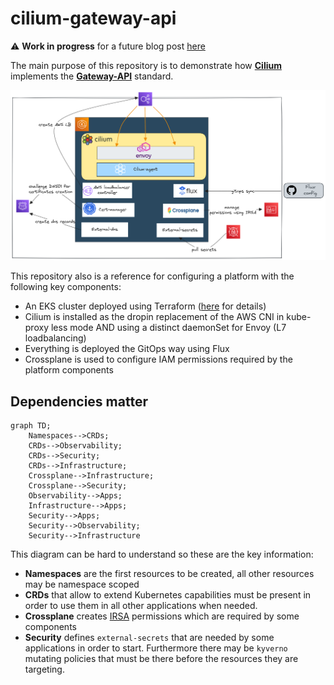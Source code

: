 # cilium-gateway-api

⚠️ **Work in progress** for a future blog post [here](https://blog.ogenki.io/)

The main purpose of this repository is to demonstrate how [**Cilium**](https://cilium.io/) implements the [**Gateway-API**](https://gateway-api.sigs.k8s.io/) standard.

![overview](.assets/cilium-gateway-api.png)

This repository also is a reference for configuring a platform with the following key components:

* An EKS cluster deployed using Terraform ([here](./terraform/eks/README.md) for details)
* Cilium is installed as the dropin replacement of the AWS CNI in kube-proxy less mode AND using a distinct daemonSet for Envoy (L7 loadbalancing)
* Everything is deployed the GitOps way using Flux
* Crossplane is used to configure IAM permissions required by the platform components

## Dependencies matter

```mermaid
graph TD;
    Namespaces-->CRDs;
    CRDs-->Observability;
    CRDs-->Security;
    CRDs-->Infrastructure;
    Crossplane-->Infrastructure;
    Crossplane-->Security;
    Observability-->Apps;
    Infrastructure-->Apps;
    Security-->Apps;
    Security-->Observability;
    Security-->Infrastructure
```

This diagram can be hard to understand so these are the key information:

* **Namespaces** are the first resources to be created, all other resources may be namespace scoped
* **CRDs** that allow to extend Kubernetes capabilities must be present in order to use them in all other applications when needed.
* **Crossplane** creates [IRSA](https://docs.aws.amazon.com/emr/latest/EMR-on-EKS-DevelopmentGuide/setting-up-enable-IAM.html) permissions which are required by some components
* **Security** defines `external-secrets` that are needed by some applications in order to start. Furthermore there may be `kyverno` mutating policies that must be there before the resources they are targeting.
